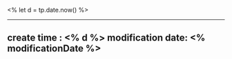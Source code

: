 <%
let d = tp.date.now()
%>

---
create time : <% d %>
modification date: <% modificationDate %>
---
